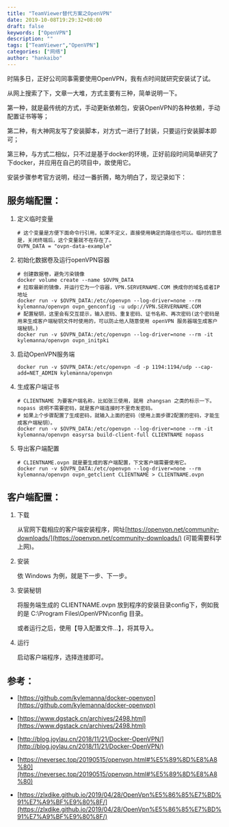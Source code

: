 ```yaml
---
title: "TeamViewer替代方案之OpenVPN"
date: 2019-10-08T19:29:32+08:00
draft: false
keywords: ["OpenVPN"]
description: ""
tags: ["TeamViewer","OpenVPN"]
categories: ["网络"]
author: "hankaibo"
---
```


时隔多日，正好公司同事需要使用OpenVPN，我有点时间就研究安装试了试。

从网上搜索了下，文章一大堆，方式主要有三种，简单说明一下。

第一种，就是最传统的方式，手动更新依赖包，安装OpenVPN的各种依赖，手动配置证书等等；

第二种，有大神网友写了安装脚本，对方式一进行了封装，只要运行安装脚本即可；

第三种，与方式二相似，只不过是基于docker的环境，正好前段时间简单研究了下docker，并应用在自己的项目中，故使用它。

安装步骤参考官方说明，经过一番折腾，略为明白了，现记录如下：

## 服务端配置：

1. 定义临时变量
    
    ```shell script
    # 这个变量是方便下面命令行引用，如果不定义，直接使用确定的路径也可以。临时的意思是，关闭终端后，这个变量就不在存在了。
    OVPN_DATA = "ovpn-data-example"
    ```
   
2. 初始化数据卷及运行openVPN容器

    ```shell script
    # 创建数据卷，避免污染镜像
    docker volume create --name $OVPN_DATA
    # 拉取最新的镜像，并运行它为一个容器，VPN.SERVERNAME.COM 换成你的域名或者IP地址
    docker run -v $OVPN_DATA:/etc/openvpn --log-driver=none --rm kylemanna/openvpn ovpn_genconfig -u udp://VPN.SERVERNAME.COM
    # 配置秘钥，这里会有交互提示，输入密码、重复密码、证书名称、再次密码(这个密码是用来生成客户端秘钥文件时使用的，可以防止他人随意使用 openVPN 服务器端生成客户端秘钥。)
    docker run -v $OVPN_DATA:/etc/openvpn --log-driver=none --rm -it kylemanna/openvpn ovpn_initpki
    ```
   
3. 启动OpenVPN服务端
    ```shell script
    docker run -v $OVPN_DATA:/etc/openvpn -d -p 1194:1194/udp --cap-add=NET_ADMIN kylemanna/openvpn
    ```
   
4. 生成客户端证书
    ```shell script
    # CLIENTNAME 为要客户端名称，比如张三使用，就用 zhangsan 之类的标示一下。nopass 说明不需要密码，就是客户端连接时不里奇发密码。
    # 如果上个步骤配置了生成密码，就输入上面的密码（使用上面步骤2配置的密码，才能生成客户端秘钥）。
    docker run -v $OVPN_DATA:/etc/openvpn --log-driver=none --rm -it kylemanna/openvpn easyrsa build-client-full CLIENTNAME nopass
    ```
   
5. 导出客户端配置
    ```shell script
    # CLIENTNAME.ovpn 就是要生成的客户端配置，下文客户端需要使用它。
    docker run -v $OVPN_DATA:/etc/openvpn --log-driver=none --rm kylemanna/openvpn ovpn_getclient CLIENTNAME > CLIENTNAME.ovpn
    ```
   
## 客户端配置：

1. 下载

    从官网下载相应的客户端安装程序，网址[https://openvpn.net/community-downloads/](https://openvpn.net/community-downloads/) (可能需要科学上网)。
    
2. 安装

    依 Windows 为例，就是下一步、下一步。
    
3. 安装秘钥

    将服务端生成的 CLIENTNAME.ovpn 放到程序的安装目录config下，例如我的是 C:\Program Files\OpenVPN\config 目录。
    
    或者运行之后，使用【导入配置文件...】，将其导入。
    
4. 运行

    启动客户端程序，选择连接即可。
    

## 参考：

* [https://github.com/kylemanna/docker-openvpn](https://github.com/kylemanna/docker-openvpn)
 
* [https://www.dgstack.cn/archives/2498.html](https://www.dgstack.cn/archives/2498.html)

* [http://blog.joylau.cn/2018/11/21/Docker-OpenVPN/](http://blog.joylau.cn/2018/11/21/Docker-OpenVPN/)

* [https://neversec.top/20190515/openvqn.html#%E5%89%8D%E8%A8%80](https://neversec.top/20190515/openvqn.html#%E5%89%8D%E8%A8%80)

* [https://zlxdike.github.io/2019/04/28/OpenVpn%E5%86%85%E7%BD%91%E7%A9%BF%E9%80%8F/](https://zlxdike.github.io/2019/04/28/OpenVpn%E5%86%85%E7%BD%91%E7%A9%BF%E9%80%8F/)


    

